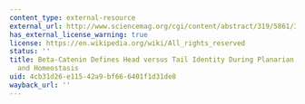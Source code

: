 ```yaml
---
content_type: external-resource
external_url: http://www.sciencemag.org/cgi/content/abstract/319/5861/323
has_external_license_warning: true
license: https://en.wikipedia.org/wiki/All_rights_reserved
status: ''
title: Beta-Catenin Defines Head versus Tail Identity During Planarian Regeneration
  and Homeostasis
uid: 4cb31d26-e115-42a9-bf66-6401f1d31de8
wayback_url: ''
---
```

